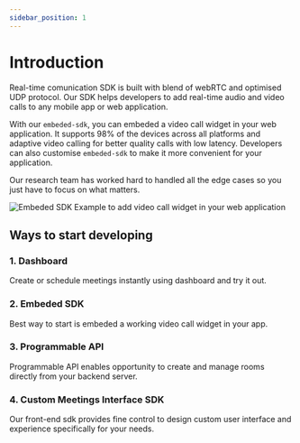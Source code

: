 ```yaml
---
sidebar_position: 1
---
```


# Introduction

Real-time comunication SDK is built with blend of webRTC and optimised UDP protocol. Our SDK helps developers to add real-time audio and video calls to any mobile app or web application.

With our `embeded-sdk`, you can embeded a video call widget in your web application. It supports 98% of the devices across all platforms and adaptive video calling for better quality calls with low latency. Developers can also customise `embeded-sdk` to make it more convenient for your application.

Our research team has worked hard to handled all the edge cases so you just have to focus on what matters.

![Embeded SDK Example to add video call widget in your web application](/img/prebuilt.jpg)

## Ways to start developing

### 1. Dashboard

Create or schedule meetings instantly using dashboard and try it out.

### 2. Embeded SDK

Best way to start is embeded a working video call widget in your app.

### 3. Programmable API

Programmable API enables opportunity to create and manage rooms directly from your backend server.

### 4. Custom Meetings Interface SDK

Our front-end sdk provides fine control to design custom user interface and experience specifically for your needs.
